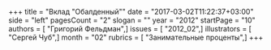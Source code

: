 +++
title = "Вклад \"Обалденный\""
date = "2017-03-02T11:22:37+03:00"
side = "left"
pagesCount = "2"
slogan = ""
year = "2012"
startPage = "10"
authors = [ "Григорий Фельдман",]
issues = [ "2012_02",]
illustrators = [ "Сергей Чуб",]
month = "02"
rubrics = [ "Занимательные проценты",]
+++
